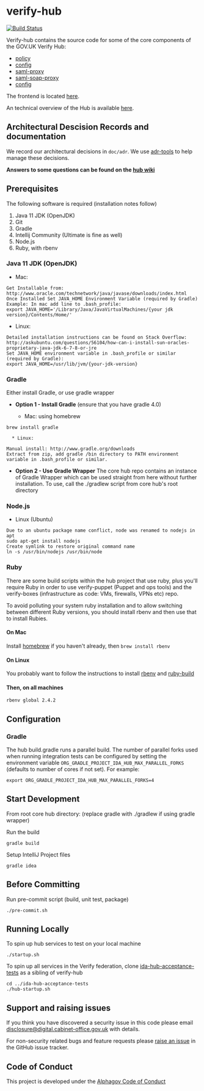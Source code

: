 verify-hub
=======

[![Build Status](https://travis-ci.org/alphagov/verify-hub.svg?branch=master)](https://travis-ci.org/alphagov/verify-hub)

Verify-hub contains the source code for some of the core  components of the 
GOV.UK Verify Hub:
* [policy](hub/policy/README.md)
* [config](hub/config/README.md)
* [saml-proxy](hub/saml-proxy/README.md)
* [saml-soap-proxy](hub/saml-soap-proxy/README.md)
* [config](hub/config/README.md)

The frontend is located [here](https://github.com/alphagov/verify-frontend/).

An technical overview of the Hub is available [here](doc/overview.md).

## Architectural Descision Records and documentation

We record our architectural decisions in `doc/adr`. We use [adr-tools](https://github.com/npryce/adr-tools) to help manage these decisions.

**Answers to some questions can be found on the [hub wiki](https://github.com/alphagov/verify-hub/wiki)**

## Prerequisites
The following software is required (installation notes follow)

1. Java 11 JDK (OpenJDK)
2. Git
3. Gradle
4. Intellij Community (Ultimate is fine as well)
5. Node.js
6. Ruby, with rbenv

### Java 11 JDK (OpenJDK)

  * Mac:
```
Get Installable from: http://www.oracle.com/technetwork/java/javase/downloads/index.html
Once Installed Set JAVA_HOME Environment Variable (required by Gradle)
Example: In mac add line to .bash_profile:
export JAVA_HOME='/Library/Java/JavaVirtualMachines/{your jdk version}/Contents/Home/'
```

  * Linux:
```
Detailed installation instructions can be found on Stack Overflow:
http://askubuntu.com/questions/56104/how-can-i-install-sun-oracles-proprietary-java-jdk-6-7-8-or-jre
Set JAVA_HOME environment variable in .bash_profile or similar (required by Gradle):
export JAVA_HOME=/usr/lib/jvm/{your-jdk-version}
```

### Gradle
  Either install Gradle, or use gradle wrapper
  * **Option 1 - Install Gradle**
    (ensure that you have gradle 4.0)

      * Mac: using homebrew
```
brew install gradle
```
      * Linux:
```
Manual install: http://www.gradle.org/downloads
Extract from zip, add gradle /bin directory to PATH environment variable in .bash_profile or similar.
```

  * **Option 2 - Use Gradle Wrapper**
  The core hub repo contains an instance of Gradle Wrapper which can be used straight from here without further installation. To use, call the ./gradlew script from core hub's root directory

### Node.js
  * Linux (Ubuntu)
```
Due to an ubuntu package name conflict, node was renamed to nodejs in apt
sudo apt-get install nodejs
Create symlink to restore original command name
ln -s /usr/bin/nodejs /usr/bin/node
```

### Ruby

There are some build scripts within the hub project that use ruby,
plus you'll require Ruby in order to use verify-puppet (Puppet and ops
tools) and the verify-boxes (infrastructure as code: VMs, firewalls, VPNs
etc) repo.

To avoid polluting your system ruby installation and to allow
switching between different Ruby versions, you should install rbenv
and then use that to install Rubies.

#### On Mac

Install [homebrew](http://brew.sh/) if you haven't already, then `brew
install rbenv`

#### On Linux

You probably want to follow the instructions to install
[rbenv](https://github.com/sstephenson/rbenv) and
[ruby-build](https://github.com/sstephenson/ruby-build)

#### Then, on all machines

```
rbenv global 2.4.2
```

## Configuration

### Gradle

The hub build.gradle runs a parallel build. The number of parallel forks used when running integration tests can be configured by setting the environment variable `ORG_GRADLE_PROJECT_IDA_HUB_MAX_PARALLEL_FORKS` (defaults to number of cores if not set). For example:

`export ORG_GRADLE_PROJECT_IDA_HUB_MAX_PARALLEL_FORKS=4`

## Start Development
From root core hub directory:
(replace gradle with ./gradlew if using gradle wrapper)

Run the build
```
gradle build
```

Setup IntelliJ Project files
```
gradle idea
```

## Before Committing
Run pre-commit script (build, unit test, package)
```
./pre-commit.sh
```

## Running Locally
To spin up hub services to test on your local machine
```
./startup.sh
```

To spin up all services in the Verify federation, clone [ida-hub-acceptance-tests](https://github.com/alphagov/ida-hub-acceptance-tests) as a sibling of verify-hub
```
cd ../ida-hub-acceptance-tests
./hub-startup.sh
```

## Support and raising issues

If you think you have discovered a security issue in this code please email [disclosure@digital.cabinet-office.gov.uk](mailto:disclosure@digital.cabinet-office.gov.uk) with details.

For non-security related bugs and feature requests please [raise an issue](https://github.com/alphagov/verify-hub/issues/new) in the GitHub issue tracker.

## Code of Conduct
This project is developed under the [Alphagov Code of Conduct](https://github.com/alphagov/code-of-conduct)
